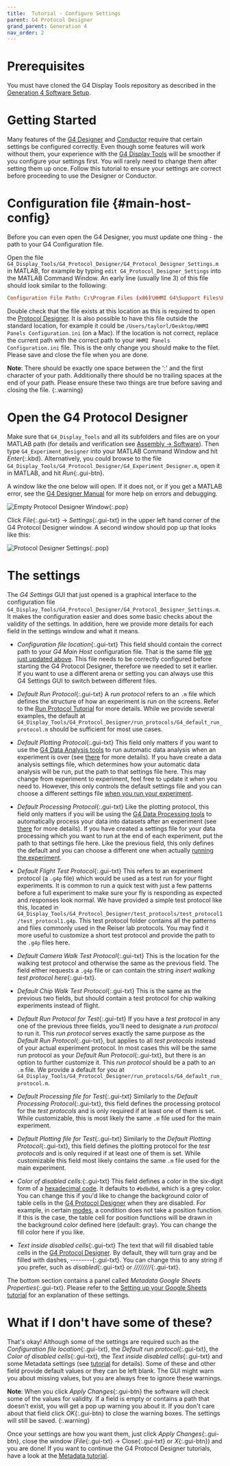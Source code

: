 ```yaml
---
title:  Tutorial - Configure Settings
parent: G4 Protocol Designer
grand_parent: Generation 4
nav_order: 2
---
```


# Prerequisites

You must have cloned the G4 Display Tools repository as described in the [Generation 4 Software Setup](software_setup.md#download-display-tools).

# Getting Started

Many features of the [G4 Designer](protocol-designer.md) and [Conductor](experiment-conductor.md) require that certain settings be configured correctly. Even though some features will work without them, your experience with the [G4 Display Tools](data-handling_getting-started.md) will be smoother if you configure your settings first. You will rarely need to change them after setting them up once. Follow this tutorial to ensure your settings are correct before proceeding to use the Designer or Conductor.

# Configuration file {#main-host-config}

Before you can even open the G4 Designer, you must update one thing - the path to your G4 Configuration file.

Open the file `G4_Display_Tools/G4_Protocol_Designer/G4_Protocol_Designer_Settings.m` in MATLAB, for example by typing `edit G4_Protocol_Designer_Settings` into the MATLAB Command Window. An early line (usually line 3) of this file should look similar to the following:

```conf
Configuration File Path: C:\Program Files (x86)\HHMI G4\Support Files\HHMI Panels Configuration.ini
```

Double check that the file exists at this location as this is required to open the [Protocol Designer](protocol-designer.md). It is also possible to have this file outside the standard location, for example it could be `/Users/taylorl/Desktop/HHMI Panels Configuration.ini` (on a Mac). If the location is not correct, replace the current path with the correct path to your `HHMI Panels Configuration.ini` file. This is the only change you should make to the filet. Please save and close the file when you are done.

__Note__: There should be exactly one space between the ':' and the first character of your path. Additionally there should be no trailing spaces at the end of your path. Please ensure these two things are true before saving and closing the file.
{:.warning}

# Open the G4 Protocol Designer

Make sure that `G4_Display_Tools` and all its subfolders and files are on your MATLAB path (for details and verification see [Assembly -> Software](software_setup.md)). Then type `G4_Experiment_Designer` into your MATLAB Command Window and hit *Enter*{:.kbd}. Alternatively, you could browse to the file `G4_Display_Tools/G4_Protocol_Designer/G4_Experiment_Designer.m`, open it in MATLAB, and hit *Run*{:.gui-btn}.

A window like the one below will open. If it does not, or if you get a MATLAB error, see the [G4 Designer Manual](protocol-designer.md) for more help on errors and debugging.

![Empty Protocol Designer Window](assets/protocol-designer_empty.png){:.pop}

Click *File*{:.gui-txt} → *Settings*{:.gui-txt} in the upper left hand corner of the G4 Protocol Designer window. A second window should pop up that looks like this:

![Protocol Designer Settings](assets/protocol-designer_settings.png){:.pop}

# The settings

The _G4 Settings_ GUI that just opened is a graphical interface to the configuration file `G4_Display_Tools/G4_Protocol_Designer/G4_Protocol_Designer_Settings.m`. It makes the configuration easier and does some basic checks about the validity of the settings. In addition, here we provide more details for each field in the settings window and what it means.

- *Configuration file location*{:.gui-txt} This field should contain the correct path to your _G4 Main Host_ configuration file. That is the same file [we just updated above](#main-host-config). This file needs to be correctly configured before starting the G4 Protocol Designer, therefore we needed to set it earlier. If you want to use a different arena or setting you can always use this G4 Settings GUI to switch between different files.

- *Default Run Protocol*{:.gui-txt} A _run protocol_ refers to an `.m` file which defines the structure of how an experiment is run on the screens. Refer to the [Run Protocol Tutorial](experiment-conductor_run-protocol_tutorial.md) for more details. While we provide several examples, the default at `G4_Display_Tools/G4_Protocol_Designer/run_protocols/G4_default_run_protocol.m` should be sufficient for most use cases.

- *Default Plotting Protocol*{:.gui-txt} This field only matters if you want to use the [G4 Data Analysis tools](data-handling.md) to run automatic data analysis when an experiment is over (see [there](data-handling_analysis.md) for more details). If you have create a data analysis settings file, which determines how your automatic data analysis will be run, put the path to that settings file here. This may change from experiment to experiment, feel free to update it when you need to. However, this only controls the default settings file and you can choose a different settings file [when you run your experiment](experiment-conductor.md).
  
- *Default Processing Protocol*{:.gui-txt} Like the plotting protocol, this field only matters if you will be using the [G4 Data Processing tools](data-handling.md) to automatically process your data into datasets after an experiment (see [there](data-handling_analysis.md) for more details). If you have created a settings file for your data processing which you want to run at the end of each experiment, put the path to that settings file here. Like the previous field, this only defines the default and you can choose a different one when actually [running the experiment](experiment-conductor.md).

- *Default Flight Test Protocol*{:.gui-txt} This refers to an experiment protocol (a `.g4p` file) which would be used as a test run for your flight experiments. It is common to run a quick test with just a few patterns before a full experiment to make sure your fly is responding as expected and responses look normal. We have provided a simple test protocol like this, located in `G4_Display_Tools/G4_Protocol_Designer/test_protocols/test_protocol1/test_protocol1.g4p`. This test protocol folder contains all the patterns and files commonly used in the Reiser lab protocols. You may find it more useful to customize a short test protocol and provide the path to the `.g4p` files here.

- *Default Camera Walk Test Protocol*{:.gui-txt} This is the location for the walking test protocol and otherwise the same as the previous field. The field either requests a `.g4p` file or can contain the string *insert walking test protocol here*{:.gui-txt}.

- *Default Chip Walk Test Protocol*{:.gui-txt} This is the same as the previous two fields, but should contain a test protocol for chip walking experiments instead of flight.

- *Default Run Protocol for Test*{:.gui-txt} If you have a _test protocol_ in any one of the previous three fields, you'll need to designate a _run protocol_ to run it. This _run protocol_ serves exactly the same purpose as the *Default Run Protocol*{:.gui-txt}, but applies to all _test protocols_ instead of your actual experiment protocol. In most cases this will be the same run protocol as your *Default Run Protocol*{:.gui-txt}, but there is an option to further customize it. This _run protocol_ should be a path to an `.m` file. We provide a default for you at `G4_Display_Tools/G4_Protocol_Designer/run_protocols/G4_default_run_protocol.m`.
  
- *Default Processing file for Test*{:.gui-txt} Similarly to the *Default Processing Protocol*{:.gui-txt}, this field defines the processing protocol for the _test protocols_ and is only required if at least one of them is set. While customizable, this is most likely the same `.m` file used for the main experiment.

- *Default Plotting file for Test*{:.gui-txt} Similarly to the *Default Plotting Protocol*{:.gui-txt}, this field defines the plotting protocol for the _test protocols_ and is only required if at least one of them is set. While customizable this field most likely contains the same `.m` file used for the main experiment.

- *Color of disabled cells:*{:.gui-txt} This field defines a color in the six-digit form of a [hexadecimal code](https://en.wikipedia.org/wiki/Web_colors#Hex_triplet). It defaults to `#bdbdbd`, which is a grey color. You can change this if you'd like to change the background color of table cells in the [G4 Protocol Designer](protocol-designer.md) when they are disabled. For example, in certain [modes](protocol-designer_display-modes.md), a condition does not take a position function. If this is the case, the table cell for position functions will be drawn in the background color defined here (default: gray). You can change the fill color here if you like.

- *Text inside disabled cells*{:.gui-txt} The text that will fill disabled table cells in the [G4 Protocol Designer](protocol-designer.md). By default, they will turn gray and be filled with dashes, *--------*{:.gui-txt}. You can change this to any string if you prefer, such as *disabled*{:.gui-txt} or *////////*{:.gui-txt}.

The bottom section contains a panel called *Metadata Google Sheets Properties*{:.gui-txt}. Please refer to the [Setting up your Google Sheets tutorial](protocol-designer_metadata_tutorial.md) for an explanation of these settings.

# What if I don't have some of these?

That's okay! Although some of the settings are required such as the *Configuration file location*{:.gui-txt}, the *Default run protocol*{:.gui-txt}, the *Color of disabled cells*{:.gui-txt}, the *Text inside disabled cells*{:.gui-txt} and some Metadata settings (see [tutorial](protocol-designer_metadata_tutorial.md) for details). Some of these and other field provide default values or they can be left blank. The GUI might warn you about missing values, but you are always free to ignore these warnings.

__Note__: When you click *Apply Changes*{:.gui-btn} the software will check some of the values for validity. If a field is empty or contains a path that doesn't exist, you will get a pop up warning you about it. If you don't care about that field click *OK*{:.gui-btn} to close the warning boxes. The settings will still be saved.
{:.warning}

Once your settings are how you want them, just click *Apply Changes*{:.gui-btn}, close the window (*File*{:.gui-txt} -> Close{:.gui-txt} or *X*{:.gui-btn}) and you are done! If you want to continue the G4 Protocol Designer tutorials, have a look at the [Metadata tutorial](protocol-designer_metadata_tutorial.md).
